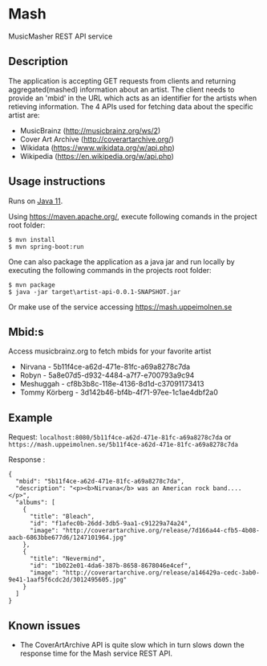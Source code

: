 # Mash
MusicMasher REST API service 

## Description
The application is accepting GET requests from clients and returning aggregated(mashed) information about an artist. The client needs to provide an 'mbid' in the URL which acts as an identifier for the artists when retieving information.
The 4 APIs used for fetching data about the specific artist are:
- MusicBrainz (http://musicbrainz.org/ws/2)
- Cover Art Archive (http://coverartarchive.org/)
- Wikidata (https://www.wikidata.org/w/api.php)
- Wikipedia (https://en.wikipedia.org/w/api.php)

## Usage instructions
Runs on [Java 11](https://www.oracle.com/java/technologies/downloads/#java11).

Using https://maven.apache.org/, execute following comands in the project root folder:
```
$ mvn install
$ mvn spring-boot:run
```
One can also package the application as a java jar and run locally by executing the following commands in the projects root folder:
```
$ mvn package
$ java -jar target\artist-api-0.0.1-SNAPSHOT.jar

``` 
Or make use of the service accessing https://mash.uppeimolnen.se

## Mbid:s
Access musicbrainz.org to fetch mbids for your favorite artist

* Nirvana - 5b11f4ce-a62d-471e-81fc-a69a8278c7da
* Robyn   - 5a8e07d5-d932-4484-a7f7-e700793a9c94
* Meshuggah - cf8b3b8c-118e-4136-8d1d-c37091173413
* Tommy Körberg - 3d142b46-bf4b-4f71-97ee-1c1ae4dbf2a0

## Example

Request:
`localhost:8080/5b11f4ce-a62d-471e-81fc-a69a8278c7da`
or
`https://mash.uppeimolnen.se/5b11f4ce-a62d-471e-81fc-a69a8278c7da`

Response : 
```
{
  "mbid": "5b11f4ce-a62d-471e-81fc-a69a8278c7da",
  "description": "<p><b>Nirvana</b> was an American rock band....</p>",
  "albums": [
    {
      "title": "Bleach",
      "id": "f1afec0b-26dd-3db5-9aa1-c91229a74a24",
      "image": "http://coverartarchive.org/release/7d166a44-cfb5-4b08-aacb-6863bbe677d6/1247101964.jpg"
    },
    {
      "title": "Nevermind",
      "id": "1b022e01-4da6-387b-8658-8678046e4cef",
      "image": "http://coverartarchive.org/release/a146429a-cedc-3ab0-9e41-1aaf5f6cdc2d/3012495605.jpg"
    }
  ]
}
```

## Known issues
* The CoverArtArchive API is quite slow which in turn slows down the response time for the Mash service REST API.

